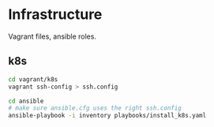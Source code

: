 # Infrastructure

Vagrant files, ansible roles.

## k8s
```bash
cd vagrant/k8s
vagrant ssh-config > ssh.config
```

```bash
cd ansible
# make sure ansible.cfg uses the right ssh.config
ansible-playbook -i inventory playbooks/install_k8s.yaml
```
